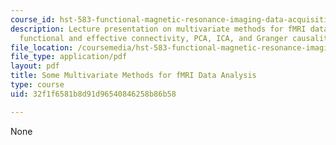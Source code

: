 ```yaml
---
course_id: hst-583-functional-magnetic-resonance-imaging-data-acquisition-and-analysis-fall-2008
description: Lecture presentation on multivariate methods for fMRI data analysis,
  functional and effective connectivity, PCA, ICA, and Granger causality.
file_location: /coursemedia/hst-583-functional-magnetic-resonance-imaging-data-acquisition-and-analysis-fall-2008/32f1f6581b8d91d96540846258b86b58_1126_mv_stats2.pdf
file_type: application/pdf
layout: pdf
title: Some Multivariate Methods for fMRI Data Analysis
type: course
uid: 32f1f6581b8d91d96540846258b86b58

---
```

None